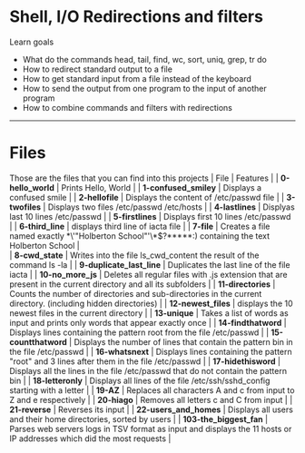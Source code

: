 # Shell, I/O Redirections and filters
Learn goals
- What do the commands head, tail, find, wc, sort, uniq, grep, tr do
- How to redirect standard output to a file
- How to get standard input from a file instead of the keyboard
- How to send the output from one program to the input of another program
- How to combine commands and filters with redirections
---
# Files
Those are the files that you can find into this projects
| File | Features |
| **0-hello_world** | Prints Hello, World |
| **1-confused_smiley** | Displays a confused smile |
| **2-hellofile** | Displays the content of /etc/passwd file |
| **3-twofiles** | Displays two files /etc/passwd /etc/hosts |
| **4-lastlines** | Displyas last 10 lines /etc/passwd |
| **5-firstlines** | Displays first 10 lines /etc/passwd |
| **6-third_line** | displays third line of iacta file |
| **7-file** | Creates a file named exactly \*\\'"Holberton School"\'\\*$\?\*\*\*\*\*:) containing the text Holberton School |  
| **8-cwd_state** | Writes into the file ls_cwd_content the result of the command ls -la |
| **9-duplicate_last_line** | Duplicates the last line of the file iacta |
| **10-no_more_js** | Deletes all regular files with .js extension that are present in the current directory and all its subfolders | 
| **11-directories** | Counts the number of directories and sub-directories in the current directory. (including hidden directories) | 
| **12-newest_files** | displays the 10 newest files in the current directory |
| **13-unique** | Takes a list of words as input and prints only words that appear exactly once | 
| **14-findthatword** | Displays lines containing the pattern root from the file /etc/passwd |
| **15-countthatword** | Displays the number of lines that contain the pattern bin in the file /etc/passwd | 
| **16-whatsnext** | Displays lines containing the pattern "root" and 3 lines after them in the file /etc/passwd | 
| **17-hidethisword** | Displays all the lines in the file /etc/passwd that do not contain the pattern bin | 
| **18-letteronly** | Displays all lines of the file /etc/ssh/sshd_config starting with a letter |
| **19-AZ** | Replaces all characters A and c from input to Z and e respectively |
| **20-hiago** | Removes all letters c and C from input |
| **21-reverse** | Reverses its input |
| **22-users_and_homes** | Displays all users and their home directories, sorted by users | 
| **103-the_biggest_fan** | Parses web servers logs in TSV format as input and displays the 11 hosts or IP addresses which did the most requests |